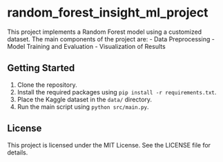 # random_forest_insight_ml_project
This project implements a Random Forest model using a customized dataset. The main components of the project are:  - Data Preprocessing - Model Training and Evaluation - Visualization of Results
## Getting Started
1. Clone the repository.
2. Install the required packages using `pip install -r requirements.txt`.
3. Place the Kaggle dataset in the `data/` directory.
4. Run the main script using `python src/main.py`.

## License
This project is licensed under the MIT License. See the LICENSE file for details.
